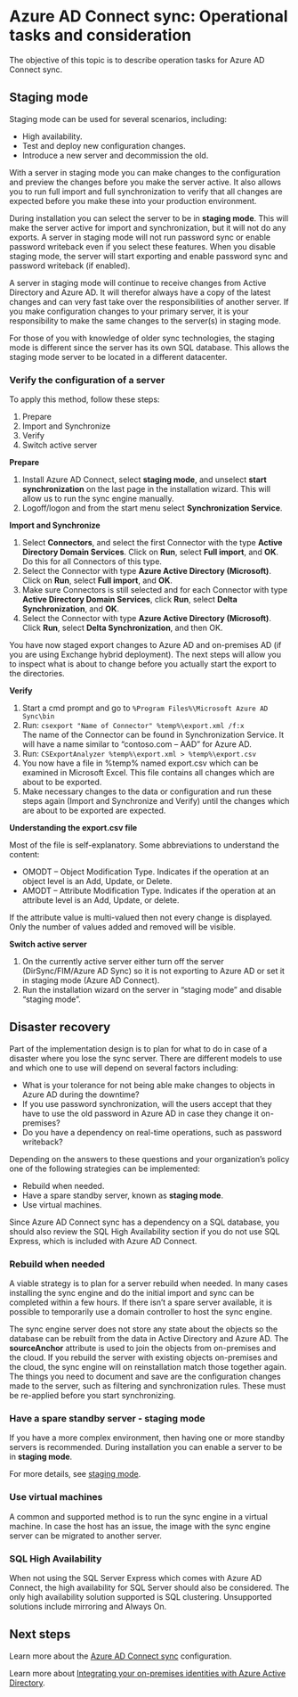 <properties
   pageTitle="Azure AD Connect sync: Operational tasks and considerations | Microsoft Azure"
   description="This topic describes operational tasks for Azure AD Connect sync and how to prepare for operating this component."
   services="active-directory"
   documentationCenter=""
   authors="AndKjell"
   manager="msStevenPo"
   editor=""/>

<tags
   ms.service="active-directory"
   ms.devlang="na"
   ms.topic="article"
   ms.tgt_pltfrm="na"
   ms.workload="identity"
   ms.date="10/01/2015"
   ms.author="andkjell"/>

# Azure AD Connect sync: Operational tasks and consideration
The objective of this topic is to describe operation tasks for Azure AD Connect sync.

## Staging mode
Staging mode can be used for several scenarios, including:

-	High availability.
-	Test and deploy new configuration changes.
-	Introduce a new server and decommission the old.

With a server in staging mode you can make changes to the configuration and preview the changes before you make the server active. It also allows you to run full import and full synchronization to verify that all changes are expected before you make these into your production environment.

During installation you can select the server to be in **staging mode**. This will make the server active for import and synchronization, but it will not do any exports. A server in staging mode will not run password sync or enable password writeback even if you select these features. When you disable staging mode, the server will start exporting and enable password sync and password writeback (if enabled).

A server in staging mode will continue to receive changes from Active Directory and Azure AD. It will therefor always have a copy of the latest changes and can very fast take over the responsibilities of another server. If you make configuration changes to your primary server, it is your responsibility to make the same changes to the server(s) in staging mode.

For those of you with knowledge of older sync technologies, the staging mode is different since the server has its own SQL database. This allows the staging mode server to be located in a different datacenter.

### Verify the configuration of a server
To apply this method, follow these steps:

1. Prepare
2. Import and Synchronize
3. Verify
4. Switch active server

**Prepare**

1. Install Azure AD Connect, select **staging mode**, and unselect **start synchronization** on the last page in the installation wizard. This will allow us to run the sync engine manually.
2. Logoff/logon and from the start menu select **Synchronization Service**.

**Import and Synchronize**

1. Select **Connectors**, and select the first Connector with the type **Active Directory Domain Services**. Click on **Run**, select **Full import**, and **OK**. Do this for all Connectors of this type.
2. Select the Connector with type **Azure Active Directory (Microsoft)**. Click on **Run**, select **Full import**, and **OK**.
4. Make sure Connectors is still selected and for each Connector with type **Active Directory Domain Services**, click **Run**, select **Delta Synchronization**, and **OK**.
5. Select the Connector with type **Azure Active Directory (Microsoft)**. Click **Run**, select **Delta Synchronization**, and then OK.

You have now staged export changes to Azure AD and on-premises AD (if you are using Exchange hybrid deployment). The next steps will allow you to inspect what is about to change before you actually start the export to the directories.

**Verify**

1. Start a cmd prompt and go to `%Program Files%\Microsoft Azure AD Sync\bin`
2. Run: `csexport "Name of Connector" %temp%\export.xml /f:x`<BR/>
The name of the Connector can be found in Synchronization Service. It will have a name similar to “contoso.com – AAD” for Azure AD.
3. Run: `CSExportAnalyzer %temp%\export.xml > %temp%\export.csv`
4. You now have a file in %temp% named export.csv which can be examined in Microsoft Excel. This file contains all changes which are about to be exported.
5. Make necessary changes to the data or configuration and run these steps again (Import and Synchronize and Verify) until the changes which are about to be exported are expected.

**Understanding the export.csv file**

Most of the file is self-explanatory. Some abbreviations to understand the content:

- OMODT – Object Modification Type. Indicates if the operation at an object level is an Add, Update, or Delete.
- AMODT – Attribute Modification Type. Indicates if the operation at an attribute level is an Add, Update, or delete.

If the attribute value is multi-valued then not every change is displayed. Only the number of values added and removed will be visible.

**Switch active server**

1. On the currently active server either turn off the server (DirSync/FIM/Azure AD Sync) so it is not exporting to Azure AD or set it in staging mode (Azure AD Connect).
2. Run the installation wizard on the server in “staging mode” and disable “staging mode”.

## Disaster recovery
Part of the implementation design is to plan for what to do in case of a disaster where you lose the sync server. There are different models to use and which one to use will depend on several factors including:

-	What is your tolerance for not being able make changes to objects in Azure AD during the downtime?
-	If you use password synchronization, will the users accept that they have to use the old password in Azure AD in case they change it on-premises?
-	Do you have a dependency on real-time operations, such as password writeback?

Depending on the answers to these questions and your organization’s policy one of the following strategies can be implemented:

-	Rebuild when needed.
-	Have a spare standby server, known as **staging mode**.
-	Use virtual machines.

Since Azure AD Connect sync has a dependency on a SQL database, you should also review the SQL High Availability section if you do not use SQL Express, which is included with Azure AD Connect.

### Rebuild when needed
A viable strategy is to plan for a server rebuild when needed. In many cases installing the sync engine and do the initial import and sync can be completed within a few hours. If there isn’t a spare server available, it is possible to temporarily use a domain controller to host the sync engine.

The sync engine server does not store any state about the objects so the database can be rebuilt from the data in Active Directory and Azure AD. The **sourceAnchor** attribute is used to join the objects from on-premises and the cloud. If you rebuild the server with existing objects on-premises and the cloud, the sync engine will on reinstallation match those together again.
The things you need to document and save are the configuration changes made to the server, such as filtering and synchronization rules. These must be re-applied before you start synchronizing.

### Have a spare standby server - staging mode
If you have a more complex environment, then having one or more standby servers is recommended. During installation you can enable a server to be in **staging mode**.

For more details, see [staging mode](#staging-mode).

### Use virtual machines
A common and supported method is to run the sync engine in a virtual machine. In case the host has an issue, the image with the sync engine server can be migrated to another server.

### SQL High Availability
When not using the SQL Server Express which comes with Azure AD Connect, the high availability for SQL Server should also be considered. The only high availability solution supported is SQL clustering. Unsupported solutions include mirroring and Always On.

## Next steps
Learn more about the [Azure AD Connect sync](active-directory-aadconnectsync-whatis.md) configuration.

Learn more about [Integrating your on-premises identities with Azure Active Directory](active-directory-aadconnect.md).
